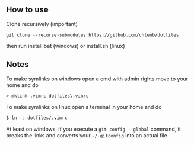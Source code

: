 ## How to use

Clone recursively (important)

```
git clone --recurse-submodules https://github.com/chtenb/dotfiles
```

then run install.bat (windows) or install.sh (linux)

## Notes
To make symlinks on windows open a cmd with admin rights move to your home and do

```batch
> mklink .vimrc dotfiles\.vimrc
```

To make symlinks on linux open a terminal in your home and do
```bash
$ ln -s dotfiles/.vimrc
```

At least on windows, if you execute a `git config --global` command, it breaks the links and converts your `~/.gitconfig` into an actual file.
